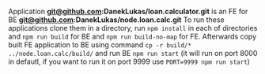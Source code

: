 Application **git@github.com:DanekLukas/loan.calculator.git** is an FE for BE **git@github.com:DanekLukas/node.loan.calc.git**
To run these applications clone them in a directory, run `npm install` in each of directories and `npm run build` for BE and `npm run build-no-map` for FE. Afterwards copy built FE application to BE using command `cp -r build/* ../node.loan.calc/build/` and run BE `npm run start` (it will run on port 8000 in defautl, if you want to run it on port 9999 use `PORT=9999 npm run start`)

